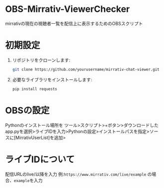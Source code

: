 # OBS-Mirrativ-ViewerChecker
mirrativの現在の視聴者一覧を配信上に表示するためのOBSスクリプト

# 初期設定
1. リポジトリをクローンします:
    ```bash
    git clone https://github.com/yourusername/mirrativ-chat-viewer.git
    ```

2. 必要なライブラリをインストールします:
    ```bash
    pip install requests
    ```


# OBSの設定

Pythonのインストール場所を
ツール>スクリプト>+ボタン>ダウンロードしたapp.pyを選択>ライブIDを入力>Pythonの設定>インストールパスを指定>ソースに[MirrativUserList]を追加>


# ライブIDについて

配信URLのlive/以降を入力
例:`https://www.mirrativ.com/live/example` の場合、`example`を入力
